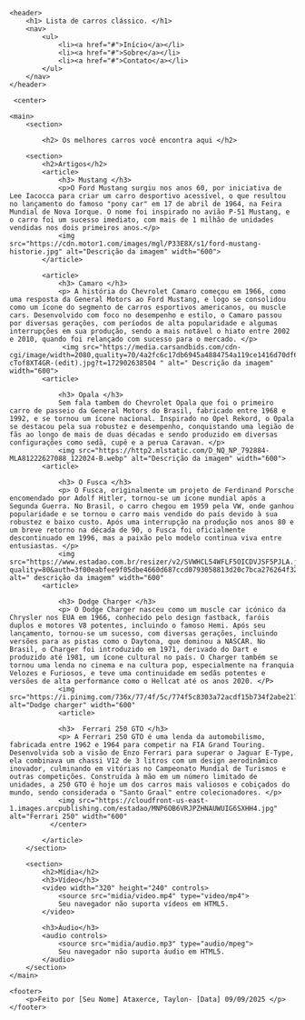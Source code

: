 <!DOCTYPE html>

<html lang="pt-br">
<head>
    <meta charset="UTF-8">
    <meta name="viewport" content="width=device-width, initial-scale=1.0">
    <title>My Cars World</title>
</head>
<body>

    <header>
        <h1> Lista de carros clássico. </h1>
        <nav>
            <ul>
                <li><a href="#">Início</a></li>
                <li><a href="#">Sobre</a></li>
                <li><a href="#">Contato</a></li>
            </ul>
        </nav>
    </header>
     
     <center>
       
    <main>
        <section>
          
            <h2> Os melhores carros você encontra aqui </h2>
          
  </section>

        <section>
            <h2>Artigos</h2>
            <article>
                <h3> Mustang </h3>
                <p>O Ford Mustang surgiu nos anos 60, por iniciativa de Lee Iacocca para criar um carro desportivo acessível, o que resultou no lançamento do famoso "pony car" em 17 de abril de 1964, na Feira Mundial de Nova Iorque. O nome foi inspirado no avião P-51 Mustang, e o carro foi um sucesso imediato, com mais de 1 milhão de unidades vendidas nos dois primeiros anos.</p>
                <img src="https://cdn.motor1.com/images/mgl/P33E8X/s1/ford-mustang-historie.jpg" alt="Descrição da imagem" width="600">
            </article>

            <article>
                <h3> Camaro </h3>
                <p> A história do Chevrolet Camaro começou em 1966, como uma resposta da General Motors ao Ford Mustang, e logo se consolidou como um ícone do segmento de carros esportivos americanos, ou muscle cars. Desenvolvido com foco no desempenho e estilo, o Camaro passou por diversas gerações, com períodos de alta popularidade e algumas interrupções em sua produção, sendo a mais notável o hiato entre 2002 e 2010, quando foi relançado com sucesso para o mercado. </p>
                 <img src="https://media.carsandbids.com/cdn-cgi/image/width=2080,quality=70/4a2fc6c17db6945a4884754a119ce1416d70df61/photos/9XJEAYJN-cTof8XT4GR-(edit).jpg?t=172902638504 " alt=" Descrição da imagem" width="600">
            <article>
               
                <h3> Opala </h3>
                Sem fala tambem do Chevrolet Opala que foi o primeiro carro de passeio da General Motors do Brasil, fabricado entre 1968 e 1992, e se tornou um ícone nacional. Inspirado no Opel Rekord, o Opala se destacou pela sua robustez e desempenho, conquistando uma legião de fãs ao longo de mais de duas décadas e sendo produzido em diversas configurações como sedã, cupê e a perua Caravan. </p>
                <img src="https://http2.mlstatic.com/D_NQ_NP_792884-MLA81222627088_122024-B.webp" alt="Descrição da imagem" width="600">
            <article>

                <h3> O Fusca </h3>
                <p> O Fusca, originalmente um projeto de Ferdinand Porsche encomendado por Adolf Hitler, tornou-se um ícone mundial após a Segunda Guerra. No Brasil, o carro chegou em 1959 pela VW, onde ganhou popularidade e se tornou o carro mais vendido do país devido à sua robustez e baixo custo. Após uma interrupção na produção nos anos 80 e um breve retorno na década de 90, o Fusca foi oficialmente descontinuado em 1996, mas a paixão pelo modelo continua viva entre entusiastas. </p>
                <img src="https://www.estadao.com.br/resizer/v2/SVWHCL54WFLF5OICDVJSF5PJLA.jpg?quality=80&auth=3f00eabfee9f05dbe4660d687ccd0793058813d20c7bca276264f32e973fe719&width=1262&height=710&smart=true" alt=" descrição da imagem" width="600"
            <article>

                <h3> Dodge Charger </h3>
                <p> O Dodge Charger nasceu como um muscle car icónico da Chrysler nos EUA em 1966, conhecido pelo design fastback, faróis duplos e motores V8 potentes, incluindo o famoso Hemi. Após seu lançamento, tornou-se um sucesso, com diversas gerações, incluindo versões para as pistas como o Daytona, que dominou a NASCAR. No Brasil, o Charger foi introduzido em 1971, derivado do Dart e produzido até 1981, um ícone cultural no país. O Charger também se tornou uma lenda no cinema e na cultura pop, especialmente na franquia Velozes e Furiosos, e teve uma continuidade em sedãs potentes e versões de alta performance como o Hellcat até os anos 2020. </P>
                <img src="https://i.pinimg.com/736x/77/4f/5c/774f5c8303a72acdf15b734f2abe2178.jpg" alt="Dodge charger" width="600"
                <article>

                <h3>  Ferrari 250 GTO </h3>
                <p> A Ferrari 250 GTO é uma lenda da automobilismo, fabricada entre 1962 e 1964 para competir na FIA Grand Touring. Desenvolvida sob a visão de Enzo Ferrari para superar o Jaguar E-Type, ela combinava um chassi V12 de 3 litros com um design aerodinâmico inovador, culminando em vitórias no Campeonato Mundial de Turismos e outras competições. Construída à mão em um número limitado de unidades, a 250 GTO é hoje um dos carros mais valiosos e cobiçados do mundo, sendo considerada o "Santo Graal" entre colecionadores. </p>
                <img src="https://cloudfront-us-east-1.images.arcpublishing.com/estadao/MNP6OB6VRJPZHNAUWUIG6SXHH4.jpg" alt="Ferrari 250" width="600"
              </center>

            </article>
        </section>

        <section>
            <h2>Mídia</h2>
            <h3>Vídeo</h3>
            <video width="320" height="240" controls>
                <source src="midia/video.mp4" type="video/mp4">
                Seu navegador não suporta vídeos em HTML5.
            </video>

            <h3>Áudio</h3>
            <audio controls>
                <source src="midia/audio.mp3" type="audio/mpeg">
                Seu navegador não suporta áudio em HTML5.
            </audio>
        </section>
    </main>

    <footer>
        <p>Feito por [Seu Nome] Ataxerce, Taylon- [Data] 09/09/2025 </p>
    </footer>

</body>
</html>
